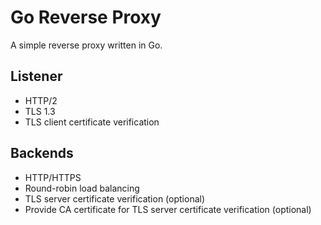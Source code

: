 # Go Reverse Proxy
A simple reverse proxy written in Go.


## Listener
- HTTP/2
- TLS 1.3
- TLS client certificate verification

## Backends
- HTTP/HTTPS
- Round-robin load balancing
- TLS server certificate verification (optional)
- Provide CA certificate for TLS server certificate verification (optional)

